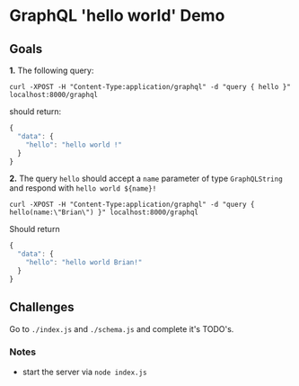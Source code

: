 # GraphQL 'hello world' Demo

## Goals

__1.__ The following query:
```
curl -XPOST -H "Content-Type:application/graphql" -d "query { hello }" localhost:8000/graphql
```

should return:

```js
{
  "data": {
    "hello": "hello world !"
  }
}
```

__2.__ The query `hello` should accept a `name` parameter of type `GraphQLString` and respond with `hello world ${name}!`

```
curl -XPOST -H "Content-Type:application/graphql" -d "query { hello(name:\"Brian\") }" localhost:8000/graphql
```
Should return

```js
{
  "data": {
    "hello": "hello world Brian!"
  }
}
```

## Challenges

Go to `./index.js` and `./schema.js` and complete it's TODO's.

### Notes

- start the server via `node index.js`
